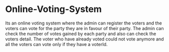 # Online-Voting-System
Its an online voting system where the admin can register the voters and the voters can vote for the party they are in favour of their party.
The admin can check the number of votes gained by each party and also can check the voters detail.
The voter who have already voted could not vote anymore and all the voters can vote only if they have a voterId.
